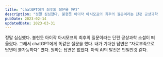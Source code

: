 ```yaml
---
title: "chatGPT에게 최후의 질문을 하다"
description: "정말 심심했다. 불현듯 아이작 아시모프의 최후의 질문이라는 단편 공상과학 소설이 떠올랐다. 그래서 chatGPT에게 소설에서 나오는 질문을 해보는데"
pubDate: 2023-02-14
updatedDate: 2023-03-31
---
```


정말 심심했다. 불현듯 아이작 아시모프의 최후의 질문이라는 단편 공상과학 소설이 떠올랐다.
그래서 chatGPT에게 똑같은 질문을 했다.
내가 기대한 답변은 “자료부족으로 답변이 불가능하다” 였다.
원하는 답변은 없었다.
아직 AI의 발전은 먼일인것 같다.
